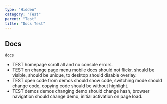 ```yaml
---
type: "Hidden"
category: "Test"
parent: "Test"
title: "Docs Test"
---
```


## Docs

`docs`
- TEST homepage scroll all and no console errors.
- TEST on change page menu mobile docs should not flickr, should be visible, should be unique, to desktop should disable overlay.
- TEST open code from demos should show code, switching mode should change code, copying code should be without highlight.
- TEST demos demos changing demo should change hash, browser navigation should change demo, initial activation on page load.

<demo>
  <demoinline src="demos/components/toggle/animation-queue">
  </demoinline>
  <demoinline src="demos/components/toggle/animation-noqueue">
  </demoinline>
  <div class="docs_demo_item" data-iframe="demos/components/stickyflow/usage"></div>
</demo>
